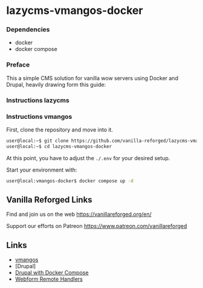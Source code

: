 # lazycms-vmangos-docker

### Dependencies

+ docker
+ docker compose

### Preface

This a simple CMS solution for vanilla wow servers using Docker and Drupal, heavily drawing form this guide:

### Instructions lazycms

### Instructions vmangos

First, clone the repository and move into it.

```sh
user@local:~$ git clone https://github.com/vanilla-reforged/lazycms-vmangos-docker/
user@local:~$ cd lazycms-vmangos-docker
```
At this point, you have to adjust the `./.env` for your desired setup.

Start your environment with:

```sh
user@local:vmangos-docker$ docker compose up -d
```

## Vanilla Reforged Links

Find and join us on the web https://vanillareforged.org/en/

Support our efforts on Patreon https://www.patreon.com/vanillareforged

## Links

- [vmangos](https://github.com/vmangos/core)
- [Drupal]
- [Drupal with Docker Compose](https://www.digitalocean.com/community/tutorials/how-to-install-drupal-with-docker-compose)
- [Webform Remote Handlers](https://www.drupal.org/project/webform_remote_handlers)

